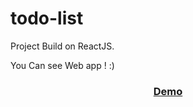 # todo-list

Project Build on ReactJS.

You Can see Web app ! :)



<div align="center">
  <h3>
    <a href="https://khorgu.github.io/todo-list/ ">
      Demo
    </a>
  </h3>
</div>
